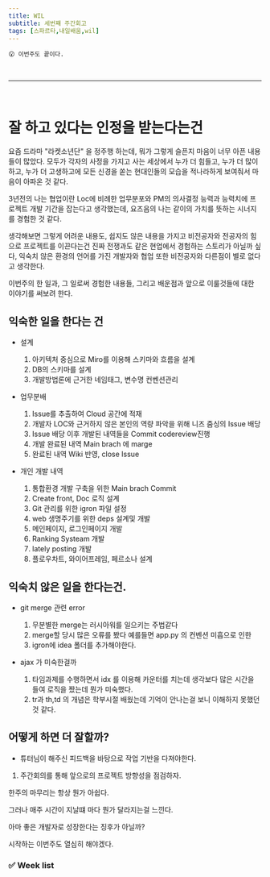 ```yaml
---
title: WIL
subtitle: 세번쨰 주간회고
tags: [스파르타,내일배움,wil]
---
```


```
😮 이번주도 끝이다.

```
<br/>

***


<br/>

# 잘 하고 있다는 인정을 받는다는건

요즘 드라마 "라켓소년단" 을 정주행 하는데, 뭐가 그렇게 슬픈지 마음이 너무 아픈 내용들이 많았다.
모두가 각자의 사정을 가지고 사는 세상에서 누가 더 힘들고, 누가 더 많이하고, 누가 더 고생하고에 모든 신경을
쏟는 현대인들의 모습을 적나라하게 보여줘서 마음이 아파온 것 같다.

3년전의 나는 협업이란 Loc에 비례한 업무분포와 PM의 의사결정 능력과 능력치에 프로젝트 개발 기간을 잡는다고 생각했는데, 요즈음의 나는 같이의 가치를 뜻하는 시너지를 경험한 것 같다.

생각해보면 그렇게 어려운 내용도, 쉽지도 않은 내용을 가지고  비전공자와 전공자의 힘으로 프로젝트를 이끈다는건
진짜 전쟁과도 같은 현업에서 경험하는 스토리가 아닐까 싶다, 익숙치 않은 환경의 언어를 가진 개발자와 협업 또한 비전공자와 다른점이 별로 없다고 생각한다.

이번주의 한 일과, 그 일로써 경험한 내용들, 그리고 배운점과 앞으로 이룰것들에 대한 이야기를 써보려 한다.

## 익숙한 일을 한다는 건

- 설계
  1. 아키텍처 중심으로 Miro를 이용해 스키마와 흐름을 설계
  2. DB의 스키마를 설계
  3. 개발방법론에 근거한 네임태그, 변수명 컨벤션관리

- 업무분배
  1. Issue를 추출하여 Cloud 공간에 적재
  2. 개발자 LOC와 근거하지 않은 본인의 역량 파악을 위해 니즈 줌싱의 Issue 배당
  3. Issue 배당 이후 개발된 내역들을 Commit codereview진행
  4. 개발 완료된 내역 Main brach 에 marge
  5. 완료된 내역 Wiki 반영, close Issue

- 개인 개발 내역
  1. 통합환경 개발 구축을 위한 Main brach Commit
  2. Create front, Doc 로직 설계
  3. Git 관리를 위한 igron 파일 설정
  4. web 생명주기를 위한 deps 설계및 개발
  5. 메인페이지, 로그인페이지 개발
  6. Ranking Systeam 개발
  7. lately posting 개발
  8. 플로우차트, 와이어프레임, 페르소나 설계

## 익숙치 않은 일을 한다는건.

- git merge 관련 error
  1. 무분별한 merge는 러시아워를 일으키는 주법같다
  2. merge할 당시 많은 오류를 봤다 예를들면 app.py  의 컨벤션 미흡으로 인한
  3. igron에 idea 폴더를 추가해야한다.

- ajax 가 미숙한걸까
  1. 타임과제를 수행하면서 idx 를 이용해 카운터를 치는데 생각보다 많은 시간을 들여 로직을
  짰는데 뭔가 미숙했다.
  2. tr과 th,td 의 개념은 학부시절 배웠는데 기억이 안나는걸 보니 이해하지 못했던것 같다.

## 어떻게 하면 더 잘할까?

 - 튜터님이 해주신 피드백을 바탕으로 작업 기반을 다져야한다.
  1. 주간회의를 통해 앞으로의 프로젝트 방향성을 점검하자.

한주의 마무리는 항상 뭔가 아쉽다.

그러나 매주 시간이 지날떄 마다 뭔가 달라지는걸 느낀다.

아마 좋은 개발자로 성장한다는 징후가 아닐까?

시작하는 이번주도 열심히 해야겠다.

### ✅ Week list
